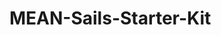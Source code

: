 # MEAN-Sails-Starter-Kit
<!--
MEAN stack with Sails.js = <a href="https://www.mongodb.com/" target="_blank">MongoDB</a>, <a href="http://sailsjs.org" target="_blank">Sails.js(Express.js)</a>, <a href="https://angularjs.org/" target="_blank">Angular.js 1.5+</a> and <a href="https://nodejs.org/en/" target="_blank">Node.js</a>.

## Ready to use

This app is ready to use. Clone this repository ``` git clone https://github.com/kazeidesign/Mean-Sails-Stack.git ``` in your server.

Run `` cd Mean-Sails-Stack/ && npm install && sails lift ``.

/!\ At the first `` sails lift ``, wait less than one minute for the automatical bower install.

Look in your browser at [localhost:1337](http://localhost:1337). Your Sails.js app is ready and you can use Angular.js.

## Getting Started

#### Needed

[Node.js](https://nodejs.org/en/): version 4.4.4 LTS or later

[Sails.js](http://sailsjs.org): version 0.12.3 or later

<a href="https://www.mongodb.com/" target="_blank">MongoDB</a>: version 2.4.0 or later

<a href="https://angularjs.org/" target="_blank">Angular.js</a>: version 1.5.5 or later

[Grunt-sass](https://www.npmjs.com/package/grunt-sass): version 1.2.0 or later

[Angular-Resource-Sails](https://github.com/angular-resource-sails/angular-resource-sails): version 1.2.2

[Angular-Material](https://github.com/angular/material): version 1.1.0 or later

[Html5-boilerplate](https://github.com/h5bp/html5-boilerplate): version 5.3.0 or later

---

#### CRUD between AngularJS and SailsJS

```javascript
angular.module('myApp.view1', ['ngRoute', 'sailsResource'])

.config(['$routeProvider', function($routeProvider) {
  $routeProvider
  .when('/view1', {
    templateUrl: 'view1/view1.html',
    controller: 'View1Ctrl as task'
  });
}])

.controller('View1Ctrl', function ($rootScope, sailsResource) {
  var self = this;
  var item = sailsResource('Item');

  this.itemResource = item;
  this.itemForm = new item();
  this.itemTypes = item.query();

  this.add = function () {
    self.itemForm.$save(function (newItem) {
      self.itemTypes.push(newItem);
    });
    self.itemForm = new item();
  };

  this.cancel = function () {
    self.itemForm = new item();
  };

  this.deleteItem = function (item) {
    item.$delete();
  };

  this.editItem = function (item) {
    item.$editing = true;
  };

  this.saveItem = function (item) {
    item.$save();
    item.$editing = false;
  };

  this.checkItemCompleted = function (item){
    item.status = "completed";
    item.$save();
  };

  this.checkItemToDo = function (item){
    item.status = "To do";
    item.$save();
  };

  this.causeError = function () {
    item.notFound(
      function (response) {
      },
      function (response) {
        self.error = response.statusCode;
      });
  };

  $rootScope.$on('$sailsResourceCreated', function () {
    self.created++;
  });

  $rootScope.$on('$sailsResourceUpdated', function () {
    self.updated++;
  });

  $rootScope.$on('$sailsResourceDestroyed', function () {
    self.destroyed++;
  });
})
```

---

### Example

 #### To do

<a href="http://kazeidesign.github.io/Means-To-Do/" target="_blank"><img src="https://raw.githubusercontent.com/kazeidesign/Means-To-Do/gh-pages/images/Means-To-Do-screenshot.png" alt=""><br><br>
Means-To-Do: http://kazeidesign.github.io/Means-To-Do/
</a>



API Reference
--------------

### Sails.JS REST ###
Angular Sails wraps the native sails.js REST functions. For further information check out [the sails docs](http://sailsjs.org/#!documentation/sockets) and [Mike's Screencast](http://www.youtube.com/watch?v=GK-tFvpIR7c)

### Native socket functions ###
The sails service is nothing more like the native socket.io object!

Enjoy!

[KazeiDesign](https://github.com/kazeidesign)

---

#### To do

* Doc
* To do example
* CMS example
* [grunt-scss-lint](https://github.com/ahmednuaman/grunt-scss-lint)
* [grunt-sass-lint](https://github.com/sasstools/grunt-sass-lint)
* [grunt-postcss](https://github.com/nDmitry/grunt-postcss)
-->
